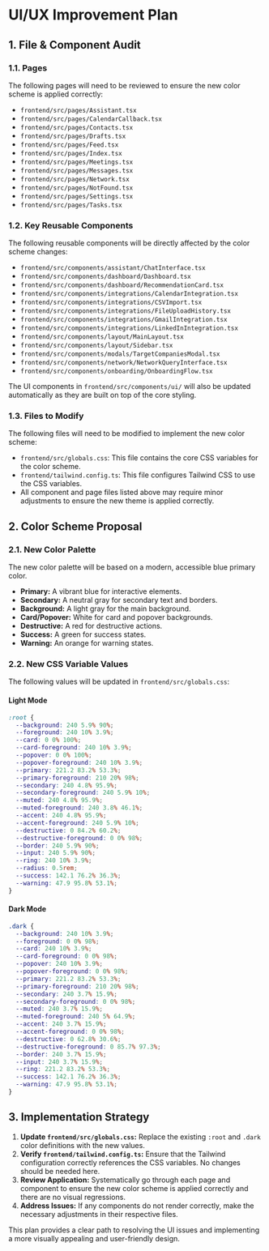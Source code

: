 # UI/UX Improvement Plan

## 1. File & Component Audit

### 1.1. Pages

The following pages will need to be reviewed to ensure the new color scheme is applied correctly:

-   `frontend/src/pages/Assistant.tsx`
-   `frontend/src/pages/CalendarCallback.tsx`
-   `frontend/src/pages/Contacts.tsx`
-   `frontend/src/pages/Drafts.tsx`
-   `frontend/src/pages/Feed.tsx`
-   `frontend/src/pages/Index.tsx`
-   `frontend/src/pages/Meetings.tsx`
-   `frontend/src/pages/Messages.tsx`
-   `frontend/src/pages/Network.tsx`
-   `frontend/src/pages/NotFound.tsx`
-   `frontend/src/pages/Settings.tsx`
-   `frontend/src/pages/Tasks.tsx`

### 1.2. Key Reusable Components

The following reusable components will be directly affected by the color scheme changes:

-   `frontend/src/components/assistant/ChatInterface.tsx`
-   `frontend/src/components/dashboard/Dashboard.tsx`
-   `frontend/src/components/dashboard/RecommendationCard.tsx`
-   `frontend/src/components/integrations/CalendarIntegration.tsx`
-   `frontend/src/components/integrations/CSVImport.tsx`
-   `frontend/src/components/integrations/FileUploadHistory.tsx`
-   `frontend/src/components/integrations/GmailIntegration.tsx`
-   `frontend/src/components/integrations/LinkedInIntegration.tsx`
-   `frontend/src/components/layout/MainLayout.tsx`
-   `frontend/src/components/layout/Sidebar.tsx`
-   `frontend/src/components/modals/TargetCompaniesModal.tsx`
-   `frontend/src/components/network/NetworkQueryInterface.tsx`
-   `frontend/src/components/onboarding/OnboardingFlow.tsx`

The UI components in `frontend/src/components/ui/` will also be updated automatically as they are built on top of the core styling.

### 1.3. Files to Modify

The following files will need to be modified to implement the new color scheme:

-   `frontend/src/globals.css`: This file contains the core CSS variables for the color scheme.
-   `frontend/tailwind.config.ts`: This file configures Tailwind CSS to use the CSS variables.
-   All component and page files listed above may require minor adjustments to ensure the new theme is applied correctly.

## 2. Color Scheme Proposal

### 2.1. New Color Palette

The new color palette will be based on a modern, accessible blue primary color.

-   **Primary:** A vibrant blue for interactive elements.
-   **Secondary:** A neutral gray for secondary text and borders.
-   **Background:** A light gray for the main background.
-   **Card/Popover:** White for card and popover backgrounds.
-   **Destructive:** A red for destructive actions.
-   **Success:** A green for success states.
-   **Warning:** An orange for warning states.

### 2.2. New CSS Variable Values

The following values will be updated in `frontend/src/globals.css`:

#### Light Mode

```css
:root {
  --background: 240 5.9% 90%;
  --foreground: 240 10% 3.9%;
  --card: 0 0% 100%;
  --card-foreground: 240 10% 3.9%;
  --popover: 0 0% 100%;
  --popover-foreground: 240 10% 3.9%;
  --primary: 221.2 83.2% 53.3%;
  --primary-foreground: 210 20% 98%;
  --secondary: 240 4.8% 95.9%;
  --secondary-foreground: 240 5.9% 10%;
  --muted: 240 4.8% 95.9%;
  --muted-foreground: 240 3.8% 46.1%;
  --accent: 240 4.8% 95.9%;
  --accent-foreground: 240 5.9% 10%;
  --destructive: 0 84.2% 60.2%;
  --destructive-foreground: 0 0% 98%;
  --border: 240 5.9% 90%;
  --input: 240 5.9% 90%;
  --ring: 240 10% 3.9%;
  --radius: 0.5rem;
  --success: 142.1 76.2% 36.3%;
  --warning: 47.9 95.8% 53.1%;
}
```

#### Dark Mode

```css
.dark {
  --background: 240 10% 3.9%;
  --foreground: 0 0% 98%;
  --card: 240 10% 3.9%;
  --card-foreground: 0 0% 98%;
  --popover: 240 10% 3.9%;
  --popover-foreground: 0 0% 98%;
  --primary: 221.2 83.2% 53.3%;
  --primary-foreground: 210 20% 98%;
  --secondary: 240 3.7% 15.9%;
  --secondary-foreground: 0 0% 98%;
  --muted: 240 3.7% 15.9%;
  --muted-foreground: 240 5% 64.9%;
  --accent: 240 3.7% 15.9%;
  --accent-foreground: 0 0% 98%;
  --destructive: 0 62.8% 30.6%;
  --destructive-foreground: 0 85.7% 97.3%;
  --border: 240 3.7% 15.9%;
  --input: 240 3.7% 15.9%;
  --ring: 221.2 83.2% 53.3%;
  --success: 142.1 76.2% 36.3%;
  --warning: 47.9 95.8% 53.1%;
}
```

## 3. Implementation Strategy

1.  **Update `frontend/src/globals.css`:** Replace the existing `:root` and `.dark` color definitions with the new values.
2.  **Verify `frontend/tailwind.config.ts`:** Ensure that the Tailwind configuration correctly references the CSS variables. No changes should be needed here.
3.  **Review Application:** Systematically go through each page and component to ensure the new color scheme is applied correctly and there are no visual regressions.
4.  **Address Issues:** If any components do not render correctly, make the necessary adjustments in their respective files.

This plan provides a clear path to resolving the UI issues and implementing a more visually appealing and user-friendly design.